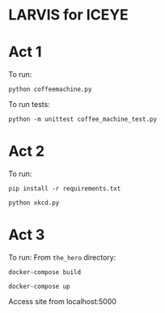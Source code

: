 # LARVIS for ICEYE

# Act 1
To run: 

`python coffeemachine.py`

To run tests: 

`python -m unittest coffee_machine_test.py`

# Act 2
To run:

`pip install -r requirements.txt`

`python xkcd.py`

# Act 3
To run:
From `the_hero` directory:

`docker-compose build`

`docker-compose up`

Access site from localhost:5000
